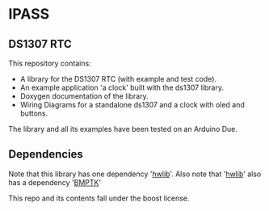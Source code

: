 # IPASS

DS1307 RTC
-----
 This repository contains:  
 - A library for the DS1307 RTC (with example and test code).  
 - An example application 'a clock' built with the ds1307 library.  
 - Doxygen documentation of the library.
 - Wiring Diagrams for a standalone ds1307 and a clock with oled and buttons.  
 
 The library and all its examples have been tested on an Arduino Due.

Dependencies
-----
 Note that this library has one dependency '[hwlib](https://github.com/wovo/hwlib)'. 
 Also note that '[hwlib](https://github.com/wovo/hwlib)' also has a dependency '[BMPTK](http://github.com/wovo/bmptk)'
 
 This repo and its contents fall under the boost license.
